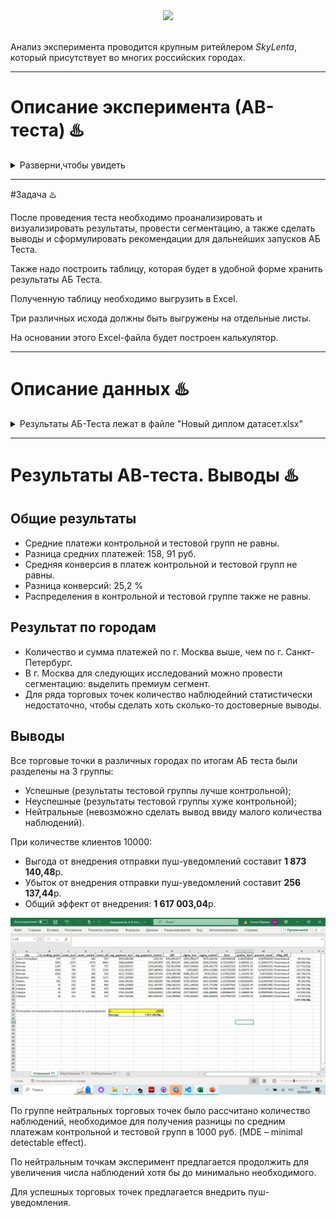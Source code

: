<div id="header" align="center">
  <img src="https://media.giphy.com/media/v1.Y2lkPTc5MGI3NjExM3o4azk1YXdoN3YzYXc1NzF0eDZmYXEzdXU2ejlnZHV1eWpyeHZteSZlcD12MV9pbnRlcm5hbF9naWZfYnlfaWQmY3Q9Zw/zoKdmndB8QBR2c0gjy/giphy.gif" width="100"/>
  
</div>
<div id="badges" align="center">
  <img src="https://komarev.com/ghpvc/?username=LenaIkra&style=flat-square&color=blue" alt=""/>
</div> 


Анализ эксперимента проводится крупным ритейлером *SkyLenta*, который присутствует во многих российских городах.
___
# Описание эксперимента (АВ-теста) :hotsprings:

<details>
  <summary> Разверни,чтобы увидеть </summary>

### Цель эксперимента 

Исследование альтернативного метода воздействия на клиентские покупки с помощью пуш-уведомлений.

Воздействие “***контроль***” - уведомление о новых товарах и скидках с помощью баннера в приложении

Воздействие “***тест***” - уведомление с помощью пуша (сообщение о товарах и скидках появится в уведомлениях приложения).

### Дизайн эксперимента

Длительность эксперимента - 3 месяца.

География: в эксперименте задействованы все города присутствия в России.

### Сплит-система

Клиенты разбиты на две группы одинакового размера случайным образом. 

### Таргет-метрики

- Конверсия из рекламы в покупку
- Средний чек </details>
___
#Задача :hotsprings:

После проведения теста необходимо проанализировать и визуализировать результаты, провести сегментацию, а также сделать выводы и сформулировать рекомендации для дальнейших запусков АБ Теста.

Также надо построить таблицу, которая будет в удобной форме хранить результаты АБ Теста.

Полученную таблицу необходимо выгрузить в Excel. 

Три различных исхода должны быть выгружены на отдельные листы.

На основании этого Excel-файла будет построен калькулятор.
___
# Описание данных :hotsprings:

<details>
  <summary>
Результаты АБ-Теста лежат в файле "Новый диплом датасет.xlsx"</summary>


Вкладка “Данные”
- id_order - уникальный идентификатор покупки.
- id_client - уникальный идентификатор клиента.
- amt_payment - размер платежа.
- dtime_pay - дата и время оплаты.

Вкладка “Clients”
- id_client - уникальный идентификатор клиента.
- dtime_ad - дата и время показа рекламного объявления (или баннером в приложении, или пуш-уведомлением, в зависимости от группы).
- nflag_test - группа эксперимента (0 - контроль, 1 -тест).
- id_trading_point - идентификатор торговой точки, к которой прикреплен данный пользователь.

Вкладка “Region_dict”
- id_trading_point - уникальный идентификатор торговой точки, к которой прикреплен данный пользователь.
- city - название города. </details>
____

# Результаты АВ-теста. Выводы :hotsprings:

 ## Общие результаты
- Средние платежи контрольной и тестовой групп не равны.
- Разница средних  платежей: 158, 91 руб.
- Средняя конверсия  в платеж контрольной и тестовой групп не равны.
- Разница конверсий: 25,2 %
- Распределения в контрольной и тестовой группе также не равны.

## Результат по городам

- Количество  и сумма платежей по г. Москва выше, чем по г. Санкт-Петербург.
- В г. Москва для следующих исследований можно провести сегментацию: выделить премиум сегмент.
- Для ряда торговых точек количество наблюдейний статистически недостаточно, чтобы сделать хоть сколько-то достоверные выводы.

## Выводы

Все торговые точки в различных городах по итогам АБ теста были разделены на 3 группы:
- Успешные  (результаты тестовой группы лучше контрольной);
- Неуспешные  (результаты тестовой группы хуже контрольной);
- Нейтральные  (невозможно сделать вывод ввиду малого количества наблюдений).

При количестве клиентов 10000:
 - Выгода от внедрения отправки пуш-уведомлений составит **1 873 140,48**р. 
 - Убыток от внедрения отправки пуш-уведомлений составит  **256 137,44**р. 
- Общий эффект от внедрения: **1 617 003,04**р. 

![alt text](image.png)

По группе нейтральных торговых точек было рассчитано количество наблюдений, необходимое для получения разницы по средним платежам контрольной и тестовой групп в 1000 руб. (MDE – minimal detectable effect).

По нейтральным точкам эксперимент предлагается продолжить для увеличения числа наблюдений хотя бы до минимально необходимого.

Для успешных торговых точек предлагается внедрить пуш-уведомления.

